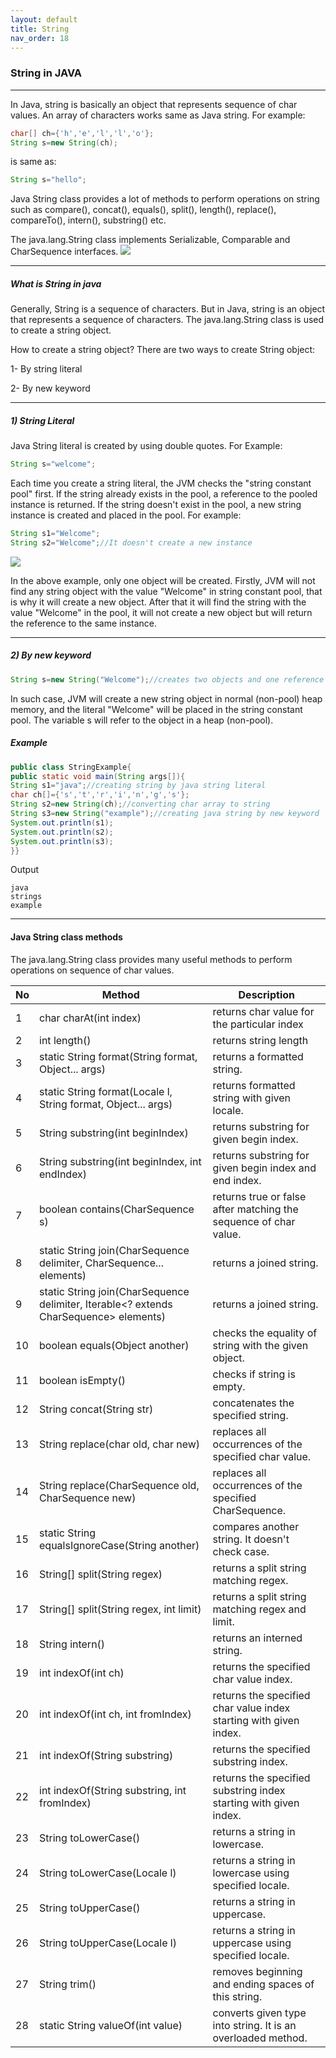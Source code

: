 ```yaml
---
layout: default
title: String
nav_order: 18
---
```

### String in JAVA

---------

In Java, string is basically an object that represents sequence of char values. An array of characters works same as Java string. For example:

```java
char[] ch={'h','e','l','l','o'};  
String s=new String(ch);  
```
is same as:
```java
String s="hello";
```

Java String class provides a lot of methods to perform operations on string such as compare(), concat(), equals(), split(), length(), replace(), compareTo(), intern(), substring() etc.

The java.lang.String class implements Serializable, Comparable and CharSequence interfaces.
![](https://static.javatpoint.com/images/core/string-implements.png)

--------

##### What is String in java

Generally, String is a sequence of characters. But in Java, string is an object that represents a sequence of characters. The java.lang.String class is used to create a string object.

How to create a string object?
There are two ways to create String object:
  
   1- By string literal
   
   2- By new keyword
   
---------

##### 1) String Literal

Java String literal is created by using double quotes. For Example:
```java
String s="welcome";  
```
Each time you create a string literal, the JVM checks the "string constant pool" first. If the string already exists in the pool, a reference to the pooled instance is returned. If the string doesn't exist in the pool, a new string instance is created and placed in the pool. For example:
```java
String s1="Welcome";  
String s2="Welcome";//It doesn't create a new instance  
```
![](https://static.javatpoint.com/images/string.JPG)

In the above example, only one object will be created. Firstly, JVM will not find any string object with the value "Welcome" in string constant pool, that is why it will create a new object. After that it will find the string with the value "Welcome" in the pool, it will not create a new object but will return the reference to the same instance.

-----------

##### 2) By new keyword

```java
String s=new String("Welcome");//creates two objects and one reference variable  
```
In such case, JVM will create a new string object in normal (non-pool) heap memory, and the literal "Welcome" will be placed in the string constant pool. The variable s will refer to the object in a heap (non-pool).

##### Example
```java
public class StringExample{  
public static void main(String args[]){  
String s1="java";//creating string by java string literal  
char ch[]={'s','t','r','i','n','g','s'};  
String s2=new String(ch);//converting char array to string  
String s3=new String("example");//creating java string by new keyword  
System.out.println(s1);  
System.out.println(s2);  
System.out.println(s3);  
}}  
```
Output
```
java
strings
example
```

---------

#### Java String class methods

The java.lang.String class provides many useful methods to perform operations on sequence of char values.

|No|	Method	|Description|
|-------|--------|---------|
|1|	char charAt(int index)	|returns char value for the particular index
|2|	int length()	|returns string length
|3|	static String format(String format, Object... args)	|returns a formatted string.
|4|	static String format(Locale l, String format, Object... args)|	returns formatted string with given locale.
|5|	String substring(int beginIndex)|	returns substring for given begin index.
|6|	String substring(int beginIndex, int endIndex)	|returns substring for given begin index and end index.
|7|	boolean contains(CharSequence s)|	returns true or false after matching the sequence of char value.
|8|	static String join(CharSequence delimiter, CharSequence... elements)	|returns a joined string.
|9|	static String join(CharSequence delimiter, Iterable<? extends CharSequence> elements)	|returns a joined string.
|10|	boolean equals(Object another)	|checks the equality of string with the given object.
|11	|boolean isEmpty()|	checks if string is empty.
|12	|String concat(String str)	|concatenates the specified string.
|13	|String replace(char old, char new)	|replaces all occurrences of the specified char value.
|14	|String replace(CharSequence old, CharSequence new)	|replaces all occurrences of the specified CharSequence.
|15	|static String equalsIgnoreCase(String another)	|compares another string. It doesn't check case.
|16	|String[] split(String regex)	|returns a split string matching regex.
|17	|String[] split(String regex, int limit)	|returns a split string matching regex and limit.
|18	|String intern()|	returns an interned string.
|19	|int indexOf(int ch)	|returns the specified char value index.
|20	|int indexOf(int ch, int fromIndex)	|returns the specified char value index starting with given index.
|21	|int indexOf(String substring)	|returns the specified substring index.
|22	|int indexOf(String substring, int fromIndex) |	returns the specified substring index starting with given index.
|23	|String toLowerCase() |	returns a string in lowercase.
|24	|String toLowerCase(Locale l) |	returns a string in lowercase using specified locale.
|25	|String toUpperCase() |	returns a string in uppercase.
|26	|String toUpperCase(Locale l) |	returns a string in uppercase using specified locale.
|27	|String trim() |	removes beginning and ending spaces of this string.
|28	|static String valueOf(int value) | 	converts given type into string. It is an overloaded method.
